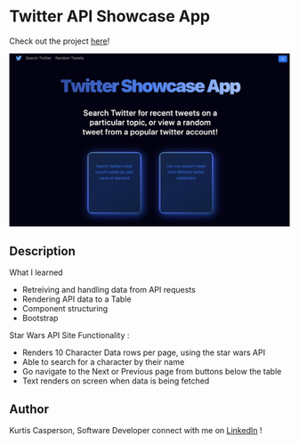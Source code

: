 # Twitter API Showcase App

Check out the project [here](https://star-wars-character-api.netlify.app/)!

![Getting Started](/client/src/assets/twitter.png)

## Description

What I learned

- Retreiving and handling data from API requests
- Rendering API data to a Table
- Component structuring
- Bootstrap

Star Wars API Site Functionality :

- Renders 10 Character Data rows per page, using the star wars API
- Able to search for a character by their name
- Go navigate to the Next or Previous page from buttons below the table
- Text renders on screen when data is being fetched

## Author

Kurtis Casperson, Software Developer
connect with me on [LinkedIn](https://www.linkedin.com/feed/) !
